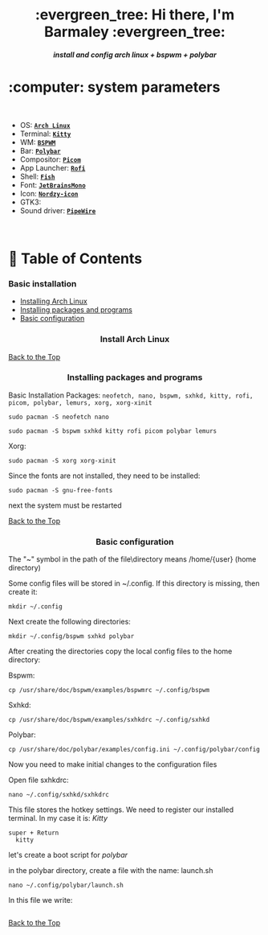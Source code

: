 <h1 align="center"> :evergreen_tree: Hi there, I'm Barmaley :evergreen_tree: </h1>
<h5 align="center"> install and config arch linux  + bspwm + polybar </h5>

<!-- INFORMATION -->
<h1 align="left"> :computer: system parameters </h1> 

<!-- добавить показатели системы -->
<!-- <img src="demonstration/1.png" alt="rice" align="right" width="500px"> -->

</br>

 - OS: [**`Arch Linux`**](https://archlinux.org/)
 - Terminal: [**`Kitty`**](https://sw.kovidgoyal.net/kitty/)
 - WM: [**`BSPWM`**](https://github.com/baskerville/bspwm)
 - Bar: [**`Polybar`**](https://github.com/polybar/polybar)
 - Compositor: [**`Picom`**](https://github.com/yshui/picom)
 - App Launcher: [**`Rofi`**](https://github.com/davatorium/rofi)
 - Shell: [**`Fish`**](https://github.com/fish-shell/fish-shell)
 - Font: [**`JetBrainsMono`**](https://www.jetbrains.com/lp/mono/)
 - Icon: [**`Nordzy-icon`**](https://github.com/alvatip/Nordzy-icon)
 - GTK3:
 - Sound driver: [**`PipeWire`**](https://github.com/mikeroyal/PipeWire-Guide#Installing-PipeWire-on-Arch-Linux)

</br>

# :page_with_curl: Table of Contents 

### Basic installation
+ [Installing Arch Linux](#Install-Arch-Linux)
+ [Installing packages and programs](#Installing-packages-and-programs)
+ [Basic configuration](#basic-configurationt)

<h3 align="center"> Install Arch Linux </h3>

<a name="Install-Arch-Linux"></a>

[Back to the Top](#basic-installation)

<h3 align="center"> Installing packages and programs </h3>

<a name="Installing-packages-and-programs"></a>

Basic Installation Packages: `neofetch, nano, bspwm, sxhkd, kitty, rofi, picom, polybar, lemurs, xorg, xorg-xinit`
~~~
sudo pacman -S neofetch nano
~~~
~~~
sudo pacman -S bspwm sxhkd kitty rofi picom polybar lemurs
~~~

Xorg:
~~~
sudo pacman -S xorg xorg-xinit
~~~

Since the fonts are not installed, they need to be installed:
~~~
sudo pacman -S gnu-free-fonts
~~~

next the system must be restarted

[Back to the Top](#basic-installation)

<h3 align="center"> Basic configuration </h3>

<a name="basic-configurationt"></a>

The "~" symbol in the path of the file\directory means /home/{user} (home directory)

Some config files will be stored in ~/.config. If this directory is missing, then create it:
~~~
mkdir ~/.config
~~~

Next create the following directories:
~~~
mkdir ~/.config/bspwm sxhkd polybar
~~~

After creating the directories copy the local config files to the home directory:

Bspwm:
~~~
cp /usr/share/doc/bspwm/examples/bspwmrc ~/.config/bspwm
~~~

Sxhkd:
~~~
cp /usr/share/doc/bspwm/examples/sxhkdrc ~/.config/sxhkd
~~~

Polybar:
~~~
cp /usr/share/doc/polybar/examples/config.ini ~/.config/polybar/config
~~~

Now you need to make initial changes to the configuration files

Open file sxhkdrc:
~~~
nano ~/.config/sxhkd/sxhkdrc
~~~

This file stores the hotkey settings. We need to register our installed terminal. In my case it is: *Kitty*
~~~
super + Return    
  kitty
~~~

let's create a boot script for *polybar*

in the polybar directory, create a file with the name: launch.sh
~~~
nano ~/.config/polybar/launch.sh
~~~

In this file we write:
~~~

~~~

[Back to the Top](#basic-installation)
